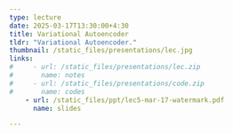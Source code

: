 ```yaml
---
type: lecture
date: 2025-03-17T13:30:00+4:30
title: Variational Autoencoder
tldr: "Variational Autoencoder."
thumbnail: /static_files/presentations/lec.jpg
links: 
#     - url: /static_files/presentations/lec.zip
#       name: notes
#     - url: /static_files/presentations/code.zip
#       name: codes
    - url: /static_files/ppt/lec5-mar-17-watermark.pdf
      name: slides

---
```



